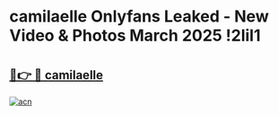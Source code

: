 # camilaelle Onlyfans Leaked - New Video & Photos March 2025 !2lil1

# <h2><a href="https://s6j1bi.iuczelnia.edu.pl?title=camilaelle&ref=2lil1">🔗👉 🔴 camilaelle</a></h2>

[![acn](https://github.com/user-attachments/assets/0f9c940e-d8b0-45ae-aac7-cd30a18b3e1c)](https://s6j1bi.iuczelnia.edu.pl?title=camilaelle&ref=2lil1)

